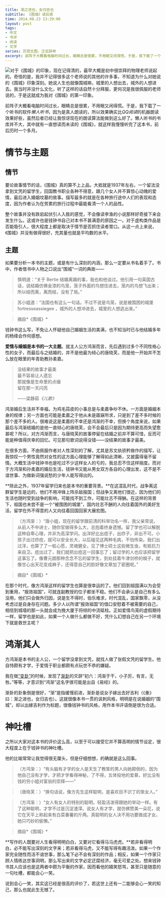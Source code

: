 ```yaml
---
title: 渐之进也，女归吉也
subtitle: 《围城》读后感
time: 2014.08.23 13:29:00
layout: post
tags:
- 中文
- 书评
- 阅读
- 文学
series: 历观文囿，泛览辞林
excerpt: 前阵子大概看电脑时间过长，眼睛总是很累，不用眼又闲得慌。于是，我下载了一个听书的软件*懒人听书*，因为是真人朗读的，所以效果确实比*QQ阅读*的机器朗读效果好些，虽然后者已经让我惊讶现在的朗读算法能做到这么好了。懒人听书的书库并不大，其中就有一直想读而未读的《围城》，就这样我慢慢听完了这本书，前后历时一个多月。
---
```


<a href="http://book.douban.com/subject/1008145/" target="_blank"><img class="book-img" src="{{ site.loadingImg }}" data-src="http://img3.douban.com/lpic/s1070222.jpg" /></a>对于《围城》的印象，现在记得清的，最早大概是初中很崇拜的物理老师说起的。奇怪的是，我并不记得很多这个老师说的其他的许多事，不知道为什么对她说的《围城》印象深刻。她说人生也就像围城嘛，城里的人想出去，城外的人想进去。我当时并没什么文化，听了这样的话自然十分拜服，更何况是我很佩服的老师说的，于是这就成为我对《围城》的第一印象。

前阵子大概看电脑时间过长，眼睛总是很累，不用眼又闲得慌。于是，我下载了一个听书的软件*懒人听书*，因为是真人朗读的，所以效果确实比*QQ阅读*的机器朗读效果好些，虽然后者已经让我惊讶现在的朗读算法能做到这么好了。懒人听书的书库并不大，其中就有一直想读而未读的《围城》，就这样我慢慢听完了这本书，前后历时一个多月。

# 情节与主题

## 情节

要论故事情节的话，《围城》真的算不上上品。大抵就是1937年左右，一个留法没拿到文凭的留学生，回国教书职业各种不得意，跟几个女人并不算惊心动魄的爱情，最后进入婚姻坟墓的故事。描写最多的就是在各种旅行途中人们的表现和态度，因为作者认为在劳累的旅行过程中最能看清一个人的品性。

整个故事并没有跌宕起伏引人入胜的感觉，不会像读李渔的小说那样好奇接下来会发生什么。这或许也是钱钟书自己对本书不甚满意的原因之一。对于虚构类作品是否能吸引人，很大程度上都是取决于情节是否抓住读者胃口。从这一点上来说，《围城》并没有做得很好，充其量也就是平均数的水平。

## 主题

如果要分析一本书的主题，或是有什么深刻的内涵，那么一定要从书名着手了。书中，作者借书中人物之口说出“围城”一词的典故——

> 慎明道：“关于 Bertie 结婚离婚的事，我也和他谈过。他引用一句英国古话，说结婚仿佛金漆的鸟笼，笼子外面的鸟想住进去，笼内的鸟想飞出来；所以结而离，离而结，没有了局。”

> 苏小姐道：“法国也有这么一句话。不过不说是鸟笼，说是被围困的城堡 fortresseassiegee ，城外的人想冲进去，城里的人想逃出来。”

> 摘自*《围城》*

钱钟书这么写，不免让人怀疑他自己婚姻生活的美满，也不知当时已与他结婚多年的杨绛会作何感想。

**爱情与婚姻是本书的一大主题**。就主人公方鸿渐而言，先后遇到过多个不同性格心性的女子，而最后与之结婚的，并不是他最为倾心的唐晓芙，而是他一开始并不怎么放在眼里的年青助教孙柔嘉。

<blockquote class="poem">
没结果的故事才最美<br />
最不容易让人遗忘<br />
那就像是生命里的点缀<br />
留在那一天闪亮
<p class="from">——梁静茹<em>《儿歌》</em></p>
</blockquote>

鸿渐婚后生活并不幸福，为鸡毛蒜皮的小事总是与柔嘉争吵不休。一方面是婚姻本身的规律；另一方面也可能是柔嘉之于他从未是寤寐所求，只是到了差不多时候的那个差不多的人。很难说这是柔嘉的不幸还是鸿渐的不幸，但换个角度来说，如果最后与鸿渐结婚的是他一直倾心的唐晓芙，会不会最后只是因为期待更高而失望愈甚呢？所以，对方鸿渐而言，与唐晓芙的故事停留在结婚之前并不算可惜，反而可能是种值得庆幸的回忆。可见那句歌词说得没错——没结果的故事才最美。

在很多方面，不由佩服作者对人性深刻的了解，尤其是苏文纨骄矜做作的描写，让我惊叹一个男性竟然对女性的这方面心理能够了解得如此清晰，又披露得毫不留情。大概生活中钱钟书也是吃过不少这样女人的亏的，我总忍不住这样揣度。而对于方鸿渐和孙柔嘉的婚后生活，钱钟书又能从男女双方各自的心理出发，这不是不谙世事、为做新词强说愁的少年人能写得出的。

**除此之外，1937年留学归来也是本书的重要背景。**在这混乱时代，战争离这群留学生是远的，他们不用冲锋上阵杀敌报国；但战争又离他们很近，因为他们的生活也随时受到战争的影响，可能找不到工作，可能壮志不得酬。在这样的背景下，祖国也未尝不是一个“被围困的城堡”，国内壮志不酬的人向往着国外的美好生活，留学在外不得意的人又向往着回国回家大展宏图。

> （方鸿渐：）“唐小姐，现在的留学跟前清的科举功名一样，我父亲常说，从前人不中进士，随你官做得多么大，总抱着终身遗憾。留了学也可以解脱这种自卑心理，并非为高深学问。出洋好比出痘子，出痧子，非出不可。小孩子出过痧痘，就可以安全长大，以后碰见这两种毛病，不怕传染。我们出过洋，也算了了一桩心愿，灵魂健全，见了博士硕士这些微生虫，有抵抗力来自卫。痘出过了，我们就把出痘这一回事忘了；留过学的人也应该把留学这事忘了。像曹元朗那种念念不忘的留学生，到处挂着牛津剑桥的幌子，就像甘心出天花变成麻子，还得意自己的脸好像文章加了密圈呢。”

> 摘自*《围城》*

在那个时代，像方鸿渐这样的留学生也算是很幸运的了。他们回到祖国满以为会受到重用，“报效祖国”，可就连副教授的位子都坐不稳。他们不会承认是自己有多么没用，他们只会做外归因，说是生不得时，伯乐难求，时代混乱，国家飘零，从没考虑过是自身存在问题。多少人以所谓“报效祖国”的借口安慰着不被需要的自己，相信到城墙的那一头就会成为挽大厦于将倾的中流砥柱。正如爱情鸟笼的虚假期待一样，留学也是如此，如果一个人做什么都做不好，凭什么幻想自己在另一个环境下就是救世主呢？

# 鸿渐其人

方鸿渐是本书的主人公，一个留学没拿到文凭，就找人做了张假文凭的留学生。他自恃颇有才学，于爱情于职业都颇有点玩世不恭的嫌疑。

我在做<a href="http://zhangwenli.com/biangua" target="_blank">“变卦”</a>的时候，发现了<a href="http://zhangwenli.com/biangua/#001011" target="_blank">渐卦</a>的爻辞“初六：鸿渐于干，小子厉，有言，无咎。”等等，才意识到“鸿渐”这名字很可能是出自《易经》的。

渐卦的卦象倒是很好，“渐”是指缓慢前进，渐卦是说女子嫁出去好吉利（《彖》曰：渐之进也，女归吉也）。这就很像本书一贯的讽刺风格，明明是在说婚姻的“围城”，却以出嫁吉利作为标题，很像钱钟书的风格，用作本书评语倒是很为合适。

# 神吐槽

之所以大家对这本书的评价这么高，以至于可以接受它并不算高明的情节设定，很大程度上在于钱钟书的神吐槽。

他的比喻常常让我觉得很无厘头，但是仔细想想，的确就是这么回事。

> （方鸿渐：）“有头脑有才学的女人是天生了教笨的男人向她颠倒的，因为他自己没有才学，才把才学看得神秘，了不得，五体投地的爱慕，好比没有钱的穷小姐对富翁的崇拜——”

> （唐晓芙：）“换句话说，像方先生这样聪明，是喜欢目不识丁的笨女人。”

> （方鸿渐：）“女人有女人的特别的聪明，轻盈活泼得跟她的举动一样。有了这种聪明，才学不过是沉淀渣滓。说女人有才学，就仿佛赞美一朵花，说它在天平上称起来有白菜番薯的斤两。真聪明的女人决不用功要做成才女，她只巧妙的偷懒。”

> 摘自*《围城》*

**写作的人既要对人生看得明明白白，又要对它看得马马虎虎。**若非看得明白，必不能写出深刻的文字来；若非看得马虎，又不能写得有趣活泼。如果一个作家完全随性而活不谙世事，那么笔下必不会有深刻的作品；相反，如果一个作家只顾人情练达世事洞明，那么写出来的文字必定迂腐经济，毫无可爱之处。想来钱钟书其人应该也是这两者中颇为平衡的作家，因而看他的嬉笑怒骂，甚至只是随意的一句吐槽，都能会心一笑。

说到会心一笑，其实这已经是很高的评价了，若这世上还有一二能够会心一笑的知己，那么也就此生无憾了。
